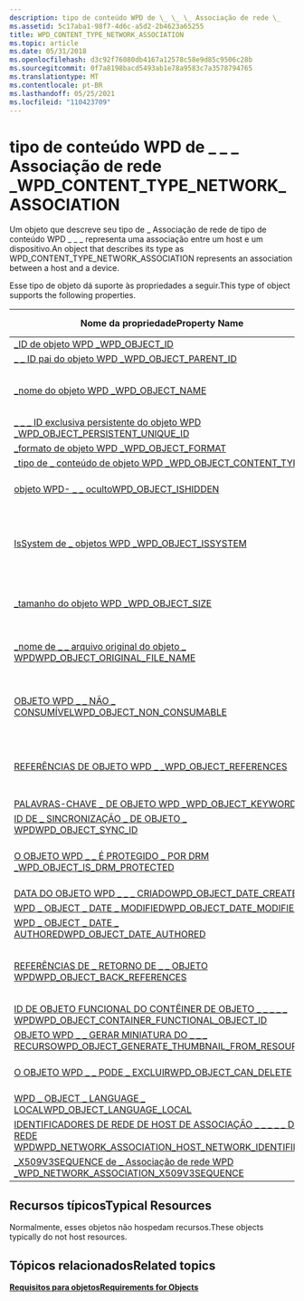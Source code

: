 ```yaml
---
description: tipo de conteúdo WPD de \_ \_ \_ Associação de rede \_
ms.assetid: 5c17aba1-98f7-4d6c-a5d2-2b4623a65255
title: WPD_CONTENT_TYPE_NETWORK_ASSOCIATION
ms.topic: article
ms.date: 05/31/2018
ms.openlocfilehash: d3c92f76080db4167a12578c58e9d85c9506c28b
ms.sourcegitcommit: 0f7a8198bacd5493ab1e78a9583c7a3578794765
ms.translationtype: MT
ms.contentlocale: pt-BR
ms.lasthandoff: 05/25/2021
ms.locfileid: "110423709"
---
```

# <a name="wpd_content_type_network_association"></a><span data-ttu-id="1253a-103">tipo de conteúdo WPD de \_ \_ \_ Associação de rede \_</span><span class="sxs-lookup"><span data-stu-id="1253a-103">WPD\_CONTENT\_TYPE\_NETWORK\_ASSOCIATION</span></span>

<span data-ttu-id="1253a-104">Um objeto que descreve seu tipo de \_ Associação de rede de tipo de conteúdo WPD \_ \_ \_ representa uma associação entre um host e um dispositivo.</span><span class="sxs-lookup"><span data-stu-id="1253a-104">An object that describes its type as WPD\_CONTENT\_TYPE\_NETWORK\_ASSOCIATION represents an association between a host and a device.</span></span>

<span data-ttu-id="1253a-105">Esse tipo de objeto dá suporte às propriedades a seguir.</span><span class="sxs-lookup"><span data-stu-id="1253a-105">This type of object supports the following properties.</span></span>



| <span data-ttu-id="1253a-106">Nome da propriedade</span><span class="sxs-lookup"><span data-stu-id="1253a-106">Property Name</span></span>         | <span data-ttu-id="1253a-107">Obrigatório ou opcional</span><span class="sxs-lookup"><span data-stu-id="1253a-107">Required or Optional</span></span>        |
|----------------------------------------------------------------------------------------------------------------------------------------------|-----------------------------------------------------------------------|
| [<span data-ttu-id="1253a-108">\_ID de objeto WPD \_</span><span class="sxs-lookup"><span data-stu-id="1253a-108">WPD\_OBJECT\_ID</span></span>](object-properties.md)                                                                                       | <span data-ttu-id="1253a-109">Obrigatórios.</span><span class="sxs-lookup"><span data-stu-id="1253a-109">Required.</span></span>                                                             |
| [<span data-ttu-id="1253a-110">\_ \_ ID pai do objeto WPD \_</span><span class="sxs-lookup"><span data-stu-id="1253a-110">WPD\_OBJECT\_PARENT\_ID</span></span>](object-properties.md)                                                                        | <span data-ttu-id="1253a-111">Obrigatórios.</span><span class="sxs-lookup"><span data-stu-id="1253a-111">Required.</span></span>                                                             |
| [<span data-ttu-id="1253a-112">\_nome do objeto WPD \_</span><span class="sxs-lookup"><span data-stu-id="1253a-112">WPD\_OBJECT\_NAME</span></span>](object-properties.md)                                                                                   | <span data-ttu-id="1253a-113">Necessário se o objeto representar um arquivo.</span><span class="sxs-lookup"><span data-stu-id="1253a-113">Required if the object represents a file.</span></span>                             |
| [<span data-ttu-id="1253a-114">\_ \_ \_ ID exclusiva persistente do objeto WPD \_</span><span class="sxs-lookup"><span data-stu-id="1253a-114">WPD\_OBJECT\_PERSISTENT\_UNIQUE\_ID</span></span>](object-properties.md)                                                 | <span data-ttu-id="1253a-115">Obrigatórios.</span><span class="sxs-lookup"><span data-stu-id="1253a-115">Required.</span></span>                                                             |
| [<span data-ttu-id="1253a-116">\_formato de objeto WPD \_</span><span class="sxs-lookup"><span data-stu-id="1253a-116">WPD\_OBJECT\_FORMAT</span></span>](object-properties.md)                                                                               | <span data-ttu-id="1253a-117">Obrigatórios.</span><span class="sxs-lookup"><span data-stu-id="1253a-117">Required.</span></span>                                                             |
| [<span data-ttu-id="1253a-118">\_tipo de \_ conteúdo de objeto WPD \_</span><span class="sxs-lookup"><span data-stu-id="1253a-118">WPD\_OBJECT\_CONTENT\_TYPE</span></span>](object-properties.md)                                                                  | <span data-ttu-id="1253a-119">Obrigatórios.</span><span class="sxs-lookup"><span data-stu-id="1253a-119">Required.</span></span>                                                             |
| [<span data-ttu-id="1253a-120">objeto WPD- \_ \_ oculto</span><span class="sxs-lookup"><span data-stu-id="1253a-120">WPD\_OBJECT\_ISHIDDEN</span></span>](object-properties.md)                                                                           | <span data-ttu-id="1253a-121">Necessário se o objeto estiver oculto.</span><span class="sxs-lookup"><span data-stu-id="1253a-121">Required if the object is hidden.</span></span>                                     |
| [<span data-ttu-id="1253a-122">IsSystem de \_ objetos WPD \_</span><span class="sxs-lookup"><span data-stu-id="1253a-122">WPD\_OBJECT\_ISSYSTEM</span></span>](object-properties.md)                                                                           | <span data-ttu-id="1253a-123">Obrigatório se o objeto for um objeto do sistema (representa um arquivo do sistema).</span><span class="sxs-lookup"><span data-stu-id="1253a-123">Required if the object is a system object (represents a system file).</span></span> |
| [<span data-ttu-id="1253a-124">\_tamanho do objeto WPD \_</span><span class="sxs-lookup"><span data-stu-id="1253a-124">WPD\_OBJECT\_SIZE</span></span>](object-properties.md)                                                                                   | <span data-ttu-id="1253a-125">Necessário se o objeto tiver pelo menos um recurso.</span><span class="sxs-lookup"><span data-stu-id="1253a-125">Required if the object has at least one resource.</span></span>                     |
| [<span data-ttu-id="1253a-126">\_nome de \_ \_ arquivo original do objeto \_ WPD</span><span class="sxs-lookup"><span data-stu-id="1253a-126">WPD\_OBJECT\_ORIGINAL\_FILE\_NAME</span></span>](object-properties.md)                                                     | <span data-ttu-id="1253a-127">Necessário se o objeto representar um arquivo.</span><span class="sxs-lookup"><span data-stu-id="1253a-127">Required if the object represents a file.</span></span>                             |
| [<span data-ttu-id="1253a-128">OBJETO WPD \_ \_ NÃO \_ CONSUMÍVEL</span><span class="sxs-lookup"><span data-stu-id="1253a-128">WPD\_OBJECT\_NON\_CONSUMABLE</span></span>](object-properties.md)                                                              | <span data-ttu-id="1253a-129">Recomendado se o objeto não for destinado ao consumo pelo dispositivo.</span><span class="sxs-lookup"><span data-stu-id="1253a-129">Recommended if the object is not meant for consumption by the device.</span></span> |
| [<span data-ttu-id="1253a-130">REFERÊNCIAS DE OBJETO WPD \_ \_</span><span class="sxs-lookup"><span data-stu-id="1253a-130">WPD\_OBJECT\_REFERENCES</span></span>](object-properties.md)                                                                       | <span data-ttu-id="1253a-131">Necessário se o objeto tiver referências a outros objetos.</span><span class="sxs-lookup"><span data-stu-id="1253a-131">Required if the object has references to other objects.</span></span>               |
| [<span data-ttu-id="1253a-132">PALAVRAS-CHAVE \_ DE OBJETO WPD \_</span><span class="sxs-lookup"><span data-stu-id="1253a-132">WPD\_OBJECT\_KEYWORDS</span></span>](object-properties.md)                                                                           | <span data-ttu-id="1253a-133">Opcional.</span><span class="sxs-lookup"><span data-stu-id="1253a-133">Optional.</span></span>                                                             |
| [<span data-ttu-id="1253a-134">ID DE \_ SINCRONIZAÇÃO \_ DE OBJETO \_ WPD</span><span class="sxs-lookup"><span data-stu-id="1253a-134">WPD\_OBJECT\_SYNC\_ID</span></span>](object-properties.md)                                                                            | <span data-ttu-id="1253a-135">Opcional.</span><span class="sxs-lookup"><span data-stu-id="1253a-135">Optional.</span></span>                                                             |
| [<span data-ttu-id="1253a-136">O OBJETO WPD \_ \_ É PROTEGIDO \_ POR DRM \_</span><span class="sxs-lookup"><span data-stu-id="1253a-136">WPD\_OBJECT\_IS\_DRM\_PROTECTED</span></span>](object-properties.md)                                                         | <span data-ttu-id="1253a-137">Necessário se o objeto estiver protegido pela tecnologia DRM.</span><span class="sxs-lookup"><span data-stu-id="1253a-137">Required if the object is protected by DRM technology.</span></span>                |
| [<span data-ttu-id="1253a-138">DATA DO OBJETO WPD \_ \_ \_ CRIADO</span><span class="sxs-lookup"><span data-stu-id="1253a-138">WPD\_OBJECT\_DATE\_CREATED</span></span>](object-properties.md)                                                                  | <span data-ttu-id="1253a-139">Opcional.</span><span class="sxs-lookup"><span data-stu-id="1253a-139">Optional.</span></span>                                                             |
| [<span data-ttu-id="1253a-140">WPD \_ OBJECT \_ DATE \_ MODIFIED</span><span class="sxs-lookup"><span data-stu-id="1253a-140">WPD\_OBJECT\_DATE\_MODIFIED</span></span>](object-properties.md)                                                                | <span data-ttu-id="1253a-141">Recomendável.</span><span class="sxs-lookup"><span data-stu-id="1253a-141">Recommended.</span></span>                                                          |
| [<span data-ttu-id="1253a-142">WPD \_ OBJECT \_ DATE \_ AUTHORED</span><span class="sxs-lookup"><span data-stu-id="1253a-142">WPD\_OBJECT\_DATE\_AUTHORED</span></span>](object-properties.md)                                                                | <span data-ttu-id="1253a-143">Opcional.</span><span class="sxs-lookup"><span data-stu-id="1253a-143">Optional.</span></span>                                                             |
| [<span data-ttu-id="1253a-144">REFERÊNCIAS DE \_ RETORNO DE \_ \_ OBJETO WPD</span><span class="sxs-lookup"><span data-stu-id="1253a-144">WPD\_OBJECT\_BACK\_REFERENCES</span></span>](object-properties.md)                                                                                       | <span data-ttu-id="1253a-145">Recomendado se o objeto for referenciado por outro objeto.</span><span class="sxs-lookup"><span data-stu-id="1253a-145">Recommended if the object is referenced by another object.</span></span>            |
| [<span data-ttu-id="1253a-146">ID DE OBJETO FUNCIONAL DO CONTÊINER DE OBJETO \_ \_ \_ \_ \_ WPD</span><span class="sxs-lookup"><span data-stu-id="1253a-146">WPD\_OBJECT\_CONTAINER\_FUNCTIONAL\_OBJECT\_ID</span></span>](object-properties.md)                            | <span data-ttu-id="1253a-147">Opcional.</span><span class="sxs-lookup"><span data-stu-id="1253a-147">Optional.</span></span>                                                             |
| [<span data-ttu-id="1253a-148">OBJETO WPD \_ \_ GERAR MINIATURA DO \_ \_ \_ RECURSO</span><span class="sxs-lookup"><span data-stu-id="1253a-148">WPD\_OBJECT\_GENERATE\_THUMBNAIL\_FROM\_RESOURCE</span></span>](object-properties.md)                        | <span data-ttu-id="1253a-149">Opcional.</span><span class="sxs-lookup"><span data-stu-id="1253a-149">Optional.</span></span>                                                             |
| [<span data-ttu-id="1253a-150">O OBJETO WPD \_ \_ PODE \_ EXCLUIR</span><span class="sxs-lookup"><span data-stu-id="1253a-150">WPD\_OBJECT\_CAN\_DELETE</span></span>](object-properties.md)                                                                      | <span data-ttu-id="1253a-151">Necessário se o objeto não puder ser excluído.</span><span class="sxs-lookup"><span data-stu-id="1253a-151">Required if the object cannot be deleted.</span></span>                             |
| [<span data-ttu-id="1253a-152">WPD \_ OBJECT \_ LANGUAGE \_ LOCAL</span><span class="sxs-lookup"><span data-stu-id="1253a-152">WPD\_OBJECT\_LANGUAGE\_LOCAL</span></span>](object-properties.md)                                                                                        | <span data-ttu-id="1253a-153">Opcional.</span><span class="sxs-lookup"><span data-stu-id="1253a-153">Optional.</span></span>                                                             |
| [<span data-ttu-id="1253a-154">IDENTIFICADORES DE REDE DE HOST DE ASSOCIAÇÃO \_ \_ \_ \_ \_ DE REDE WPD</span><span class="sxs-lookup"><span data-stu-id="1253a-154">WPD\_NETWORK\_ASSOCIATION\_HOST\_NETWORK\_IDENTIFIERS</span></span>](network-association-properties.md) | <span data-ttu-id="1253a-155">Obrigatórios.</span><span class="sxs-lookup"><span data-stu-id="1253a-155">Required.</span></span>                                                             |
| [<span data-ttu-id="1253a-156">\_X509V3SEQUENCE de \_ Associação de rede WPD \_</span><span class="sxs-lookup"><span data-stu-id="1253a-156">WPD\_NETWORK\_ASSOCIATION\_X509V3SEQUENCE</span></span>](network-association-properties.md)                       | <span data-ttu-id="1253a-157">Opcional.</span><span class="sxs-lookup"><span data-stu-id="1253a-157">Optional.</span></span>                                                             |



 

## <a name="typical-resources"></a><span data-ttu-id="1253a-158">Recursos típicos</span><span class="sxs-lookup"><span data-stu-id="1253a-158">Typical Resources</span></span>

<span data-ttu-id="1253a-159">Normalmente, esses objetos não hospedam recursos.</span><span class="sxs-lookup"><span data-stu-id="1253a-159">These objects typically do not host resources.</span></span>

## <a name="related-topics"></a><span data-ttu-id="1253a-160">Tópicos relacionados</span><span class="sxs-lookup"><span data-stu-id="1253a-160">Related topics</span></span>

<dl> <dt>

[<span data-ttu-id="1253a-161">**Requisitos para objetos**</span><span class="sxs-lookup"><span data-stu-id="1253a-161">**Requirements for Objects**</span></span>](requirements-for-objects.md)
</dt> </dl>

 

 



